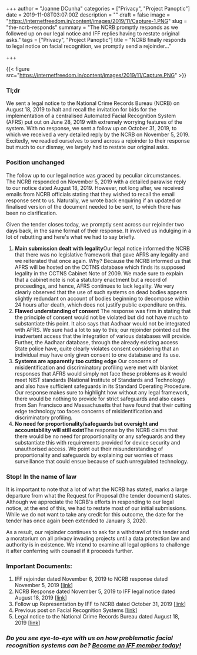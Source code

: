 +++
author = "Joanne DCunha"
categories = ["Privacy", "Project Panoptic"]
date = 2019-11-08T03:07:00Z
description = ""
draft = false
image = "https://internetfreedom.in/content/images/2019/11/Capture-1.PNG"
slug = "the-ncrb-responds"
summary = "The NCRB promptly responds as we followed up on our legal notice and IFF replies having to restate original asks."
tags = ["Privacy", "Project Panoptic"]
title = "NCRB finally responds to legal notice on facial recognition, we promptly send a rejoinder..."

+++


{{< figure src="https://internetfreedom.in/content/images/2019/11/Capture.PNG" >}}

### Tl;dr

We sent a legal notice to the National Crime Records Bureau (NCRB) on August 18, 2019 to halt and recall the invitation for bids for the implementation of a centralised Automated Facial Recognition System (AFRS) put out on June 28, 2019 with extremely worrying features of the system. With no response, we sent a follow up on October 31, 2019, to which we received a very detailed reply by the NCRB on November 5, 2019. Excitedly, we readied ourselves to send across a rejoinder to their response but much to our dismay, we largely had to restate our original asks.

### Position unchanged

The follow up to our legal notice was graced by peculiar circumstances. The NCRB responded on November 5, 2019 with a  detailed parawise reply to our notice dated August 18, 2019. However, not long after, we received emails from NCRB officials stating that they wished to recall the email response sent to us. Naturally, we wrote back enquiring if an updated or finalised version of the document needed to be sent, to which there has been no clarification.

Given the tender closes today, we promptly sent across our rejoinder two days back, in the same format of their response. It involved us indulging in a lot of rebutting and here's what we had to say briefly.

1. **Main submission dealt with legality**Our legal notice informed the NCRB that there was no legislative framework that gave AFRS any legality and we reiterated that once again. Why? Because the NCRB informed us that AFRS will be hosted on the CCTNS database which finds its supposed legality in the CCTNS Cabinet Note of 2009. We made sure to explain that a cabinet note is not a statutory enactment but a record of proceedings, and hence, AFRS continues to lack legality. We very clearly observed that the use of such systems on dead bodies appears slightly redundant on account of bodies beginning to decompose within 24 hours after death, which does not justify public expenditure on this.
2. **Flawed understanding of consent** The response was firm in stating that the principle of consent would not be violated but did not have much to substantiate this point. It also says that Aadhaar would not be integrated with AFRS. We sure had a lot to say to this; our rejoinder pointed out the inadvertent access that the integration of various databases will provide. Further, the Aadhaar database, through the already existing access State police have, quite clearly violates consent considering that an individual may have only given consent to one database and its use.
3. **Systems are apparently too cutting edge** Our concerns of misidentification and discriminatory profiling were met with blanket responses that AFRS would simply not face these problems as it would meet NIST standards (National Institute of Standards and Technology) and also have sufficient safeguards in its Standard Operating Procedure. Our response makes sure to highlight how without any legal framework, there would be nothing to provide for strict safeguards and also cases from San Francisco and Massachusetts that have found that their cutting edge technology too faces concerns of misidentification and discriminatory profiling.
4. **No need for proportionality/safeguards but oversight and accountability will still exist**The response by the NCRB claims that there would be no need for proportionality or any safeguards and they substantiate this with requirements provided for device security and unauthorised access. We point out their misunderstanding of proportionality and safeguards by explaining our worries of mass surveillance that could ensue because of such unregulated technology.

### Stop! In the name of law

It is important to note that a lot of what the NCRB has stated, marks a large departure from what the Request for Proposal (the tender document) states. Although we appreciate the NCRB's efforts in responding to our legal notice, at the end of this, we had to restate most of our initial submissions. While we do not want to take any credit for this outcome, the date for the tender has once again been extended to January 3,  2020.

As a result, our rejoinder continues to ask for a withdrawl of this tender and a moratorium on all privacy invading projects until a data protection law and authority is in existence. We intend to examine all legal options to challenge it after conferring with counsel if it proceeds further.

### Important Documents:

1. IFF rejoinder dated November 6, 2019 to NCRB response dated November 5, 2019 [[link](https://drive.google.com/open?id=1Cb9BtySI7Z7IM7tvAJGNRqQ96ypAGtbN)]
2. NCRB Response dated November 5, 2019 to IFF legal notice dated August 18, 2019 [[link](https://drive.google.com/file/d/0B3J0iAyRzCGxRXViUWcya3RXS0hXb3cxeDJYQU5DWnZKZnhj/view?usp=sharing)]
3. Follow up Representation by IFF to NCRB dated October 31, 2019 [[link](https://drive.google.com/file/d/0B3J0iAyRzCGxeTgyYW9tZDFaaDdIRmp0VC1QMTNoM1hQUkdZ/view?usp=sharing)]
4. Previous post on Facial Recognition Systems [[link](https://internetfreedom.in/maskon/)]
5. Legal notice to the National Crime Records Bureau dated August 18, 2019 [[link](https://drive.google.com/file/d/1XNeqiyjCF0KWbiZB5mRUCtVyyxU2wj2v/view?usp=sharing)]

### _Do you see eye-to-eye with us on how problematic facial recognition systems can be? [Become an IFF member today!](https://internetfreedom.in/donate/)_

